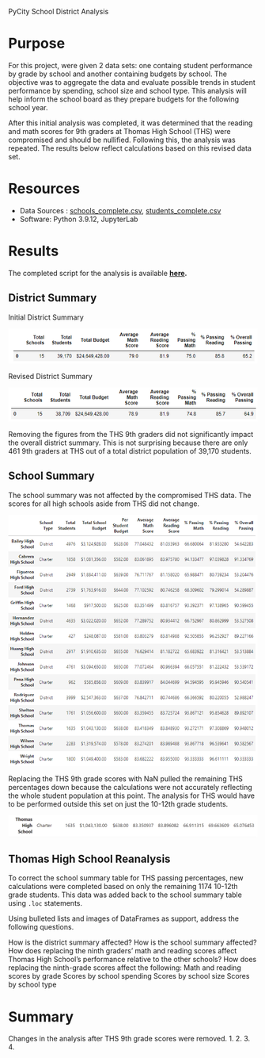 PyCity School District Analysis

# Purpose

For this project, were given 2 data sets: one containg student performance by grade by school and another containing budgets by school.  The objective was to aggregate the data and evaluate possible trends in student performance by spending, school size and school type. This analysis will help inform the school board as they prepare budgets for the following school year. 

After this initial analysis was completed, it was determined that the reading and math scores for 9th graders at Thomas High School (THS) were compromised and should be nullified.  Following this, the analysis was repeated.  The results below reflect calculations based on this revised data set.

# Resources

- Data Sources : [schools_complete.csv](https://github.com/lnshewmo/School_District_Analysis/blob/main/Resources/schools_complete.csv), [students_complete.csv](https://github.com/lnshewmo/School_District_Analysis/blob/main/Resources/students_complete.csv)
- Software: Python 3.9.12, JupyterLab

# Results

The completed script for the analysis is available **[here](https://github.com/lnshewmo/School_District_Analysis/blob/main/PyCitySchools_Challenge.ipynb).**

## District Summary

Initial District Summary

![district_summary](/Resources/district_summary.png)

Revised District Summary

![revised_summary](/Resources/district_summary_reanalysis.png)

Removing the figures from the THS 9th graders did not significantly impact the overall district summary.  This is not surprising because there are only 461 9th graders at THS out of a total district population of 39,170 students.

## School Summary

The school summary was not affected by the compromised THS data.  The scores for all high schools aside from THS did not change.  

![school_summary](Resources/school_summary.png)

Replacing the THS 9th grade scores with NaN pulled the remaining THS percentages down because the calculations were not accurately reflecting the whole student population at this point.  The analysis for THS would have to be performed outside this set on just the 10-12th grade students.

![THS_summary](Resources/school_summary_reanalysis.png)

## Thomas High School Reanalysis

To correct the school summary table for THS passing percentages, new calculations were completed based on only the remaining 1174 10-12th grade students.  This data was added back to the school summary table using `.loc` statements.  



Using bulleted lists and images of DataFrames as support, address the following questions.

How is the district summary affected?
How is the school summary affected?
How does replacing the ninth graders’ math and reading scores affect Thomas High School’s performance relative to the other schools?
How does replacing the ninth-grade scores affect the following:
Math and reading scores by grade
Scores by school spending
Scores by school size
Scores by school type

# Summary

Changes in the analysis after THS 9th grade scores were removed.
1.
2.
3.
4.
